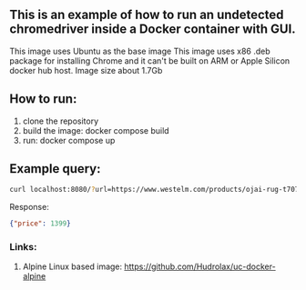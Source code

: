 ## This is an example of how to run an undetected chromedriver inside a Docker container with GUI.
This image uses Ubuntu as the base image
This image uses x86 .deb package for installing Chrome and it can't be built on ARM or Apple Silicon docker hub host.
Image size about 1.7Gb

## How to run:
1. clone the repository
2. build the image: docker compose build
3. run: docker compose up

## Example query:

```bash
curl localhost:8080/?url=https://www.westelm.com/products/ojai-rug-t7072/
```

Response:

```json
{"price": 1399}
```

### Links:
1. Alpine Linux based image: https://github.com/Hudrolax/uc-docker-alpine
